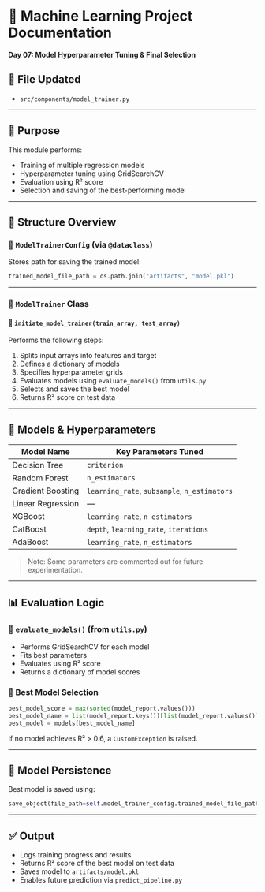 # 🧠 Machine Learning Project Documentation  
**Day 07: Model Hyperparameter Tuning & Final Selection**

## 📂 File Updated
- `src/components/model_trainer.py`

---

## 🎯 Purpose
This module performs:
- Training of multiple regression models  
- Hyperparameter tuning using GridSearchCV  
- Evaluation using R² score  
- Selection and saving of the best-performing model

---

## 🧱 Structure Overview

### 🔹 `ModelTrainerConfig` (via `@dataclass`)
Stores path for saving the trained model:
```python
trained_model_file_path = os.path.join("artifacts", "model.pkl")
```

---

### 🔹 `ModelTrainer` Class

#### 🔸 `initiate_model_trainer(train_array, test_array)`
Performs the following steps:
1. Splits input arrays into features and target
2. Defines a dictionary of models
3. Specifies hyperparameter grids
4. Evaluates models using `evaluate_models()` from `utils.py`
5. Selects and saves the best model
6. Returns R² score on test data

---

## 🤖 Models & Hyperparameters

| Model Name               | Key Parameters Tuned |
|--------------------------|----------------------|
| Decision Tree            | `criterion`          |
| Random Forest            | `n_estimators`       |
| Gradient Boosting        | `learning_rate`, `subsample`, `n_estimators` |
| Linear Regression        | —                    |
| XGBoost                  | `learning_rate`, `n_estimators` |
| CatBoost                 | `depth`, `learning_rate`, `iterations` |
| AdaBoost                 | `learning_rate`, `n_estimators` |

> Note: Some parameters are commented out for future experimentation.

---

## 📊 Evaluation Logic

### 🔹 `evaluate_models()` (from `utils.py`)
- Performs GridSearchCV for each model  
- Fits best parameters  
- Evaluates using R² score  
- Returns a dictionary of model scores

### 🔹 Best Model Selection
```python
best_model_score = max(sorted(model_report.values()))
best_model_name = list(model_report.keys())[list(model_report.values()).index(best_model_score)]
best_model = models[best_model_name]
```

If no model achieves R² > 0.6, a `CustomException` is raised.

---

## 💾 Model Persistence
Best model is saved using:
```python
save_object(file_path=self.model_trainer_config.trained_model_file_path, obj=best_model)
```

---

## ✅ Output
- Logs training progress and results  
- Returns R² score of the best model on test data  
- Saves model to `artifacts/model.pkl`  
- Enables future prediction via `predict_pipeline.py`
